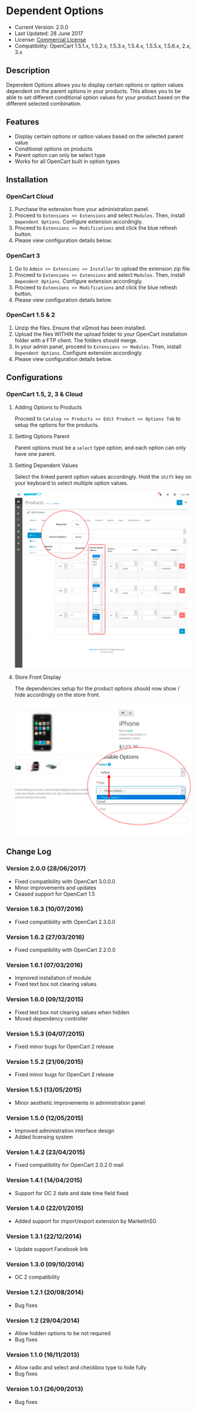 # Dependent Options

* Current Version: 2.0.0
* Last Updated: 28 June 2017
* License: [Commercial License][1]
* Compatibility: OpenCart 1.5.1.x, 1.5.2.x, 1.5.3.x, 1.5.4.x, 1.5.5.x, 1.5.6.x, 2.x, 3.x


[1]: https://www.marketinsg.com/usage-license

## Description

Dependent Options allows you to display certain options or option values dependent on the parent options in your products. This allows you to be able to set different conditional option values for your product based on the different selected combination.

## Features

* Display certain options or option values based on the selected parent value
* Conditional options on products
* Parent option can only be select type
* Works for all OpenCart built in option types

## Installation

### OpenCart Cloud

1. Purchase the extension from your administration panel.
2. Proceed to `Extensions >> Extensions` and select `Modules`. Then, install `Dependent Options`. Configure extension accordingly.
3. Proceed to `Extensions >> Modifications` and click the blue refresh button.
4. Please view configuration details below.

### OpenCart 3

1. Go to `Admin >> Extensions >> Installer` to upload the extension zip file.
2. Proceed to `Extensions >> Extensions` and select `Modules`. Then, install `Dependent Options`. Configure extension accordingly.
3. Proceed to `Extensions >> Modifications` and click the blue refresh button.
4. Please view configuration details below.

### OpenCart 1.5 & 2

1. Unzip the files. Ensure that vQmod has been installed.
2. Upload the files WITHIN the upload folder to your OpenCart installation folder with a FTP client. The folders should merge.
3. In your admin panel, proceed to `Extensions >> Modules`. Then, install `Dependent Options`. Configure extension accordingly.
4. Please view configuration details below.

## Configurations

### OpenCart 1.5, 2, 3 & Cloud

1. Adding Options to Products

	Proceed to `Catalog >> Products >> Edit Product >> Options Tab` to setup the options for the products.

2. Setting Options Parent

	Parent options must be a `select` type option, and each option can only have one parent.

3. Setting Dependent Values

	Select the linked parent option values accordingly. Hold the `shift` key on your keyboard to select multiple option values.

	![Screenshot](images/dependent_options/image-1.png)

4. Store Front Display

	The dependencies setup for the product options should now show / hide accordingly on the store front.

	![Screenshot](images/dependent_options/image-2.png)

## Change Log

### Version 2.0.0 (28/06/2017)
* Fixed compatibility with OpenCart 3.0.0.0
* Minor improvements and updates
* Ceased support for OpenCart 1.5

### Version 1.6.3 (10/07/2016)
* Fixed compatibility with OpenCart 2.3.0.0

### Version 1.6.2 (27/03/2016)
* Fixed compatibility with OpenCart 2.2.0.0

### Version 1.6.1 (07/03/2016)
* Improved installation of module
* Fixed text box not clearing values

### Version 1.6.0 (09/12/2015)
* Fixed text box not clearing values when hidden
* Moved dependency controller

### Version 1.5.3 (04/07/2015)
* Fixed minor bugs for OpenCart 2 release

### Version 1.5.2 (21/06/2015)
* Fixed minor bugs for OpenCart 2 release

### Version 1.5.1 (13/05/2015)
* Minor aesthetic improvements in administration panel

### Version 1.5.0 (12/05/2015)
* Improved administration interface design
* Added licensing system

### Version 1.4.2 (23/04/2015)
* Fixed compatibility for OpenCart 2.0.2.0 mail

### Version 1.4.1 (14/04/2015)
* Support for OC 2 date and date time field fixed

### Version 1.4.0 (22/01/2015)
* Added support for import/export extension by MarketInSG

### Version 1.3.1 (22/12/2014)
* Update support Facebook link

### Version 1.3.0 (09/10/2014)
* OC 2 compatibility

### Version 1.2.1 (20/08/2014)
* Bug fixes

### Version 1.2 (29/04/2014)
* Allow hidden options to be not required
* Bug fixes

### Version 1.1.0 (16/11/2013)
* Allow radio and select and checkbox type to hide fully
* Bug fixes

### Version 1.0.1 (26/09/2013)
* Bug fixes